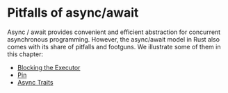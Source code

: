 # Pitfalls of async/await

Async / await provides convenient and efficient abstraction for concurrent asynchronous programming. However, the async/await model in Rust also comes with its share of pitfalls and footguns. We illustrate some of them in this chapter:

- [Blocking the Executor](pitfalls/blocking-executor.md)
- [Pin](pitfalls/pin.md)
- [Async Traits](pitfall/async-traits.md)
